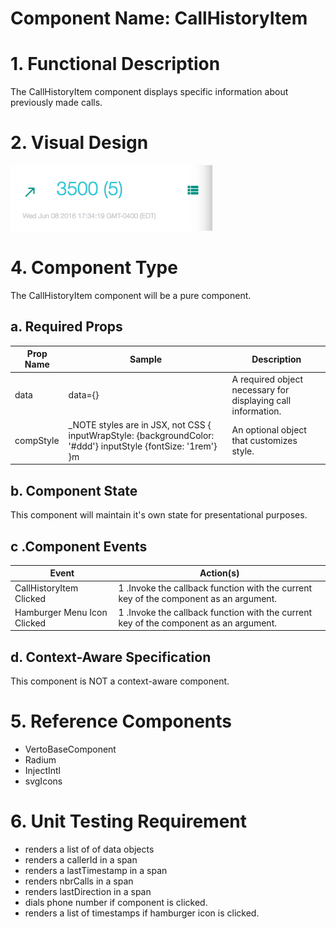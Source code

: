# Component Name:  CallHistoryItem   #
# 1. Functional Description #

The CallHistoryItem component displays specific information about previously made calls.

# 2. Visual Design #  

![CallHistoryItem Component](./img/chi.png)

# 4. Component Type #

The CallHistoryItem component will be a pure component.

## a. Required Props ##

| Prop Name | Sample | Description |
| ------------ | ------------- | ------------- |
| data | data={} | A required object necessary for displaying call information. |
| compStyle |  _NOTE styles are in JSX, not CSS { inputWrapStyle: {backgroundColor: '#ddd'} inputStyle {fontSize: '1rem'} }m | An optional object that customizes style. |


## b. Component State ##

This component will maintain it's own state for presentational purposes.

## c .Component Events ##

Event | Action(s)
------------ | -------------
CallHistoryItem Clicked | 1 .Invoke the callback function with the current key of the component as an argument. <br>
Hamburger Menu Icon Clicked | 1 .Invoke the callback function with the current key of the component as an argument. <br>

## d. Context-Aware Specification ##

This component is NOT a context-aware component.

# 5. Reference Components #

- VertoBaseComponent
- Radium
- InjectIntl
- svgIcons

# 6. Unit Testing Requirement #

- renders a list of of data objects
- renders a callerId in a span
- renders a lastTimestamp in a span
- renders nbrCalls in a span
- renders lastDirection in a span
- dials phone number if component is clicked.
- renders a list of timestamps if hamburger icon is clicked.
